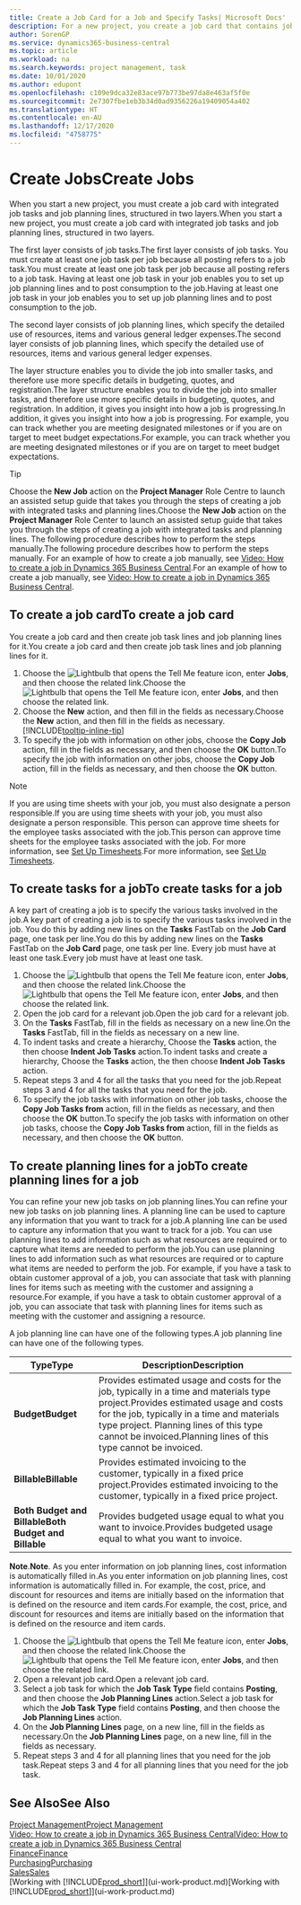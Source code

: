 ```yaml
---
title: Create a Job Card for a Job and Specify Tasks| Microsoft Docs'
description: For a new project, you create a job card that contains job tasks and planning lines, to help you manage progress and budgets.
author: SorenGP
ms.service: dynamics365-business-central
ms.topic: article
ms.workload: na
ms.search.keywords: project management, task
ms.date: 10/01/2020
ms.author: edupont
ms.openlocfilehash: c109e9dca32e83ace97b773be97da8e463af5f0e
ms.sourcegitcommit: 2e7307fbe1eb3b34d0ad9356226a19409054a402
ms.translationtype: HT
ms.contentlocale: en-AU
ms.lasthandoff: 12/17/2020
ms.locfileid: "4758775"
---
```

# <a name="create-jobs"></a><span data-ttu-id="3a82a-103">Create Jobs</span><span class="sxs-lookup"><span data-stu-id="3a82a-103">Create Jobs</span></span>
<span data-ttu-id="3a82a-104">When you start a new project, you must create a job card with integrated job tasks and job planning lines, structured in two layers.</span><span class="sxs-lookup"><span data-stu-id="3a82a-104">When you start a new project, you must create a job card with integrated job tasks and job planning lines, structured in two layers.</span></span>  

<span data-ttu-id="3a82a-105">The first layer consists of job tasks.</span><span class="sxs-lookup"><span data-stu-id="3a82a-105">The first layer consists of job tasks.</span></span> <span data-ttu-id="3a82a-106">You must create at least one job task per job because all posting refers to a job task.</span><span class="sxs-lookup"><span data-stu-id="3a82a-106">You must create at least one job task per job because all posting refers to a job task.</span></span> <span data-ttu-id="3a82a-107">Having at least one job task in your job enables you to set up job planning lines and to post consumption to the job.</span><span class="sxs-lookup"><span data-stu-id="3a82a-107">Having at least one job task in your job enables you to set up job planning lines and to post consumption to the job.</span></span>

<span data-ttu-id="3a82a-108">The second layer consists of job planning lines, which specify the detailed use of resources, items and various general ledger expenses.</span><span class="sxs-lookup"><span data-stu-id="3a82a-108">The second layer consists of job planning lines, which specify the detailed use of resources, items and various general ledger expenses.</span></span>

<span data-ttu-id="3a82a-109">The layer structure enables you to divide the job into smaller tasks, and therefore use more specific details in budgeting, quotes, and registration.</span><span class="sxs-lookup"><span data-stu-id="3a82a-109">The layer structure enables you to divide the job into smaller tasks, and therefore use more specific details in budgeting, quotes, and registration.</span></span> <span data-ttu-id="3a82a-110">In addition, it gives you insight into how a job is progressing.</span><span class="sxs-lookup"><span data-stu-id="3a82a-110">In addition, it gives you insight into how a job is progressing.</span></span> <span data-ttu-id="3a82a-111">For example, you can track whether you are meeting designated milestones or if you are on target to meet budget expectations.</span><span class="sxs-lookup"><span data-stu-id="3a82a-111">For example, you can track whether you are meeting designated milestones or if you are on target to meet budget expectations.</span></span>

> [!TIP]
> <span data-ttu-id="3a82a-112">Choose the **New Job** action on the **Project Manager** Role Centre to launch an assisted setup guide that takes you through the steps of creating a job with integrated tasks and planning lines.</span><span class="sxs-lookup"><span data-stu-id="3a82a-112">Choose the **New Job** action on the **Project Manager** Role Center to launch an assisted setup guide that takes you through the steps of creating a job with integrated tasks and planning lines.</span></span> <span data-ttu-id="3a82a-113">The following procedure describes how to perform the steps manually.</span><span class="sxs-lookup"><span data-stu-id="3a82a-113">The following procedure describes how to perform the steps manually.</span></span> <span data-ttu-id="3a82a-114">For an example of how to create a job manually, see [Video: How to create a job in Dynamics 365 Business Central](https://www.youtube.com/watch?v=VqaPWr7BWmw).</span><span class="sxs-lookup"><span data-stu-id="3a82a-114">For an example of how to create a job manually, see [Video: How to create a job in Dynamics 365 Business Central](https://www.youtube.com/watch?v=VqaPWr7BWmw).</span></span>

## <a name="to-create-a-job-card"></a><span data-ttu-id="3a82a-115">To create a job card</span><span class="sxs-lookup"><span data-stu-id="3a82a-115">To create a job card</span></span>
<span data-ttu-id="3a82a-116">You create a job card and then create job task lines and job planning lines for it.</span><span class="sxs-lookup"><span data-stu-id="3a82a-116">You create a job card and then create job task lines and job planning lines for it.</span></span>

1. <span data-ttu-id="3a82a-117">Choose the ![Lightbulb that opens the Tell Me feature](media/ui-search/search_small.png "Tell me what you want to do") icon, enter **Jobs**, and then choose the related link.</span><span class="sxs-lookup"><span data-stu-id="3a82a-117">Choose the ![Lightbulb that opens the Tell Me feature](media/ui-search/search_small.png "Tell me what you want to do") icon, enter **Jobs**, and then choose the related link.</span></span>  
2. <span data-ttu-id="3a82a-118">Choose the **New** action, and then fill in the fields as necessary.</span><span class="sxs-lookup"><span data-stu-id="3a82a-118">Choose the **New** action, and then fill in the fields as necessary.</span></span> [!INCLUDE[tooltip-inline-tip](includes/tooltip-inline-tip_md.md)]
3. <span data-ttu-id="3a82a-119">To specify the job with information on other jobs, choose the **Copy Job** action, fill in the fields as necessary, and then choose the **OK** button.</span><span class="sxs-lookup"><span data-stu-id="3a82a-119">To specify the job with information on other jobs, choose the **Copy Job** action, fill in the fields as necessary, and then choose the **OK** button.</span></span>

> [!NOTE]  
>   <span data-ttu-id="3a82a-120">If you are using time sheets with your job, you must also designate a person responsible.</span><span class="sxs-lookup"><span data-stu-id="3a82a-120">If you are using time sheets with your job, you must also designate a person responsible.</span></span> <span data-ttu-id="3a82a-121">This person can approve time sheets for the employee tasks associated with the job.</span><span class="sxs-lookup"><span data-stu-id="3a82a-121">This person can approve time sheets for the employee tasks associated with the job.</span></span> <span data-ttu-id="3a82a-122">For more information, see [Set Up Timesheets](projects-how-setup-time-sheets.md).</span><span class="sxs-lookup"><span data-stu-id="3a82a-122">For more information, see [Set Up Timesheets](projects-how-setup-time-sheets.md).</span></span>

## <a name="to-create-tasks-for-a-job"></a><span data-ttu-id="3a82a-123">To create tasks for a job</span><span class="sxs-lookup"><span data-stu-id="3a82a-123">To create tasks for a job</span></span>
<span data-ttu-id="3a82a-124">A key part of creating a job is to specify the various tasks involved in the job.</span><span class="sxs-lookup"><span data-stu-id="3a82a-124">A key part of creating a job is to specify the various tasks involved in the job.</span></span> <span data-ttu-id="3a82a-125">You do this by adding new lines on the **Tasks** FastTab on the **Job Card** page, one task per line.</span><span class="sxs-lookup"><span data-stu-id="3a82a-125">You do this by adding new lines on the **Tasks** FastTab on the **Job Card** page, one task per line.</span></span> <span data-ttu-id="3a82a-126">Every job must have at least one task.</span><span class="sxs-lookup"><span data-stu-id="3a82a-126">Every job must have at least one task.</span></span>

1. <span data-ttu-id="3a82a-127">Choose the ![Lightbulb that opens the Tell Me feature](media/ui-search/search_small.png "Tell me what you want to do") icon, enter **Jobs**, and then choose the related link.</span><span class="sxs-lookup"><span data-stu-id="3a82a-127">Choose the ![Lightbulb that opens the Tell Me feature](media/ui-search/search_small.png "Tell me what you want to do") icon, enter **Jobs**, and then choose the related link.</span></span>
2. <span data-ttu-id="3a82a-128">Open the job card for a relevant job.</span><span class="sxs-lookup"><span data-stu-id="3a82a-128">Open the job card for a relevant job.</span></span>
3. <span data-ttu-id="3a82a-129">On the **Tasks** FastTab, fill in the fields as necessary on a new line.</span><span class="sxs-lookup"><span data-stu-id="3a82a-129">On the **Tasks** FastTab, fill in the fields as necessary on a new line.</span></span>
4. <span data-ttu-id="3a82a-130">To indent tasks and create a hierarchy, Choose the **Tasks** action, the then choose **Indent Job Tasks** action.</span><span class="sxs-lookup"><span data-stu-id="3a82a-130">To indent tasks and create a hierarchy, Choose the **Tasks** action, the then choose **Indent Job Tasks** action.</span></span>
5. <span data-ttu-id="3a82a-131">Repeat steps 3 and 4 for all the tasks that you need for the job.</span><span class="sxs-lookup"><span data-stu-id="3a82a-131">Repeat steps 3 and 4 for all the tasks that you need for the job.</span></span>
6. <span data-ttu-id="3a82a-132">To specify the job tasks with information on other job tasks, choose the **Copy Job Tasks from** action, fill in the fields as necessary, and then choose the **OK** button.</span><span class="sxs-lookup"><span data-stu-id="3a82a-132">To specify the job tasks with information on other job tasks, choose the **Copy Job Tasks from** action, fill in the fields as necessary, and then choose the **OK** button.</span></span>

## <a name="to-create-planning-lines-for-a-job"></a><span data-ttu-id="3a82a-133">To create planning lines for a job</span><span class="sxs-lookup"><span data-stu-id="3a82a-133">To create planning lines for a job</span></span>
<span data-ttu-id="3a82a-134">You can refine your new job tasks on job planning lines.</span><span class="sxs-lookup"><span data-stu-id="3a82a-134">You can refine your new job tasks on job planning lines.</span></span> <span data-ttu-id="3a82a-135">A planning line can be used to capture any information that you want to track for a job.</span><span class="sxs-lookup"><span data-stu-id="3a82a-135">A planning line can be used to capture any information that you want to track for a job.</span></span> <span data-ttu-id="3a82a-136">You can use planning lines to add information such as what resources are required or to capture what items are needed to perform the job.</span><span class="sxs-lookup"><span data-stu-id="3a82a-136">You can use planning lines to add information such as what resources are required or to capture what items are needed to perform the job.</span></span> <span data-ttu-id="3a82a-137">For example, if you have a task to obtain customer approval of a job, you can associate that task with planning lines for items such as meeting with the customer and assigning a resource.</span><span class="sxs-lookup"><span data-stu-id="3a82a-137">For example, if you have a task to obtain customer approval of a job, you can associate that task with planning lines for items such as meeting with the customer and assigning a resource.</span></span>  

<span data-ttu-id="3a82a-138">A job planning line can have one of the following types.</span><span class="sxs-lookup"><span data-stu-id="3a82a-138">A job planning line can have one of the following types.</span></span>  

| <span data-ttu-id="3a82a-139">Type</span><span class="sxs-lookup"><span data-stu-id="3a82a-139">Type</span></span> | <span data-ttu-id="3a82a-140">Description</span><span class="sxs-lookup"><span data-stu-id="3a82a-140">Description</span></span> |
| --- | --- |
| <span data-ttu-id="3a82a-141">**Budget**</span><span class="sxs-lookup"><span data-stu-id="3a82a-141">**Budget**</span></span> |<span data-ttu-id="3a82a-142">Provides estimated usage and costs for the job, typically in a time and materials type project.</span><span class="sxs-lookup"><span data-stu-id="3a82a-142">Provides estimated usage and costs for the job, typically in a time and materials type project.</span></span> <span data-ttu-id="3a82a-143">Planning lines of this type cannot be invoiced.</span><span class="sxs-lookup"><span data-stu-id="3a82a-143">Planning lines of this type cannot be invoiced.</span></span> |
| <span data-ttu-id="3a82a-144">**Billable**</span><span class="sxs-lookup"><span data-stu-id="3a82a-144">**Billable**</span></span> |<span data-ttu-id="3a82a-145">Provides estimated invoicing to the customer, typically in a fixed price project.</span><span class="sxs-lookup"><span data-stu-id="3a82a-145">Provides estimated invoicing to the customer, typically in a fixed price project.</span></span> |
| <span data-ttu-id="3a82a-146">**Both Budget and Billable**</span><span class="sxs-lookup"><span data-stu-id="3a82a-146">**Both Budget and Billable**</span></span> |<span data-ttu-id="3a82a-147">Provides budgeted usage equal to what you want to invoice.</span><span class="sxs-lookup"><span data-stu-id="3a82a-147">Provides budgeted usage equal to what you want to invoice.</span></span> |

<span data-ttu-id="3a82a-148">**Note**.</span><span class="sxs-lookup"><span data-stu-id="3a82a-148">**Note**.</span></span> <span data-ttu-id="3a82a-149">As you enter information on job planning lines, cost information is automatically filled in.</span><span class="sxs-lookup"><span data-stu-id="3a82a-149">As you enter information on job planning lines, cost information is automatically filled in.</span></span> <span data-ttu-id="3a82a-150">For example, the cost, price, and discount for resources and items are initially based on the information that is defined on the resource and item cards.</span><span class="sxs-lookup"><span data-stu-id="3a82a-150">For example, the cost, price, and discount for resources and items are initially based on the information that is defined on the resource and item cards.</span></span>

1. <span data-ttu-id="3a82a-151">Choose the ![Lightbulb that opens the Tell Me feature](media/ui-search/search_small.png "Tell me what you want to do") icon, enter **Jobs**, and then choose the related link.</span><span class="sxs-lookup"><span data-stu-id="3a82a-151">Choose the ![Lightbulb that opens the Tell Me feature](media/ui-search/search_small.png "Tell me what you want to do") icon, enter **Jobs**, and then choose the related link.</span></span>
2. <span data-ttu-id="3a82a-152">Open a relevant job card.</span><span class="sxs-lookup"><span data-stu-id="3a82a-152">Open a relevant job card.</span></span>
3. <span data-ttu-id="3a82a-153">Select a job task for which the **Job Task Type** field contains **Posting**, and then choose the **Job Planning Lines** action.</span><span class="sxs-lookup"><span data-stu-id="3a82a-153">Select a job task for which the **Job Task Type** field contains **Posting**, and then choose the **Job Planning Lines** action.</span></span>  
4. <span data-ttu-id="3a82a-154">On the **Job Planning Lines** page, on a new line, fill in the fields as necessary.</span><span class="sxs-lookup"><span data-stu-id="3a82a-154">On the **Job Planning Lines** page, on a new line, fill in the fields as necessary.</span></span>
5. <span data-ttu-id="3a82a-155">Repeat steps 3 and 4 for all planning lines that you need for the job task.</span><span class="sxs-lookup"><span data-stu-id="3a82a-155">Repeat steps 3 and 4 for all planning lines that you need for the job task.</span></span>

## <a name="see-also"></a><span data-ttu-id="3a82a-156">See Also</span><span class="sxs-lookup"><span data-stu-id="3a82a-156">See Also</span></span>

[<span data-ttu-id="3a82a-157">Project Management</span><span class="sxs-lookup"><span data-stu-id="3a82a-157">Project Management</span></span>](projects-manage-projects.md)  
[<span data-ttu-id="3a82a-158">Video: How to create a job in Dynamics 365 Business Central</span><span class="sxs-lookup"><span data-stu-id="3a82a-158">Video: How to create a job in Dynamics 365 Business Central</span></span>](https://www.youtube.com/watch?v=VqaPWr7BWmw)  
[<span data-ttu-id="3a82a-159">Finance</span><span class="sxs-lookup"><span data-stu-id="3a82a-159">Finance</span></span>](finance.md)  
[<span data-ttu-id="3a82a-160">Purchasing</span><span class="sxs-lookup"><span data-stu-id="3a82a-160">Purchasing</span></span>](purchasing-manage-purchasing.md)  
[<span data-ttu-id="3a82a-161">Sales</span><span class="sxs-lookup"><span data-stu-id="3a82a-161">Sales</span></span>](sales-manage-sales.md)  
<span data-ttu-id="3a82a-162">[Working with [!INCLUDE[prod_short](includes/prod_short.md)]](ui-work-product.md)</span><span class="sxs-lookup"><span data-stu-id="3a82a-162">[Working with [!INCLUDE[prod_short](includes/prod_short.md)]](ui-work-product.md)</span></span>  

